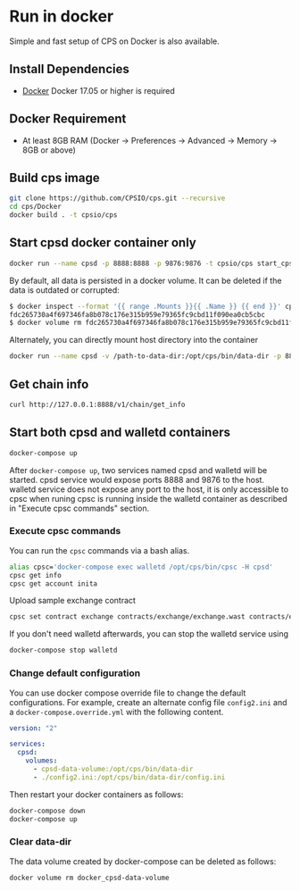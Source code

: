 # Run in docker

Simple and fast setup of CPS on Docker is also available.

## Install Dependencies
 - [Docker](https://docs.docker.com) Docker 17.05 or higher is required

## Docker Requirement
 - At least 8GB RAM (Docker -> Preferences -> Advanced -> Memory -> 8GB or above)
 
## Build cps image

```bash
git clone https://github.com/CPSIO/cps.git --recursive
cd cps/Docker
docker build . -t cpsio/cps
```

## Start cpsd docker container only

```bash
docker run --name cpsd -p 8888:8888 -p 9876:9876 -t cpsio/cps start_cpsd.sh arg1 arg2
```

By default, all data is persisted in a docker volume. It can be deleted if the data is outdated or corrupted:
``` bash
$ docker inspect --format '{{ range .Mounts }}{{ .Name }} {{ end }}' cpsd
fdc265730a4f697346fa8b078c176e315b959e79365fc9cbd11f090ea0cb5cbc
$ docker volume rm fdc265730a4f697346fa8b078c176e315b959e79365fc9cbd11f090ea0cb5cbc
```

Alternately, you can directly mount host directory into the container
```bash
docker run --name cpsd -v /path-to-data-dir:/opt/cps/bin/data-dir -p 8888:8888 -p 9876:9876 -t cpsio/cps start_cpsd.sh arg1 arg2
```

## Get chain info

```bash
curl http://127.0.0.1:8888/v1/chain/get_info
```

## Start both cpsd and walletd containers

```bash
docker-compose up
```

After `docker-compose up`, two services named cpsd and walletd will be started. cpsd service would expose ports 8888 and 9876 to the host. walletd service does not expose any port to the host, it is only accessible to cpsc when runing cpsc is running inside the walletd container as described in "Execute cpsc commands" section.


### Execute cpsc commands

You can run the `cpsc` commands via a bash alias.

```bash
alias cpsc='docker-compose exec walletd /opt/cps/bin/cpsc -H cpsd'
cpsc get info
cpsc get account inita
```

Upload sample exchange contract

```bash
cpsc set contract exchange contracts/exchange/exchange.wast contracts/exchange/exchange.abi
```

If you don't need walletd afterwards, you can stop the walletd service using

```bash
docker-compose stop walletd
```
### Change default configuration

You can use docker compose override file to change the default configurations. For example, create an alternate config file `config2.ini` and a `docker-compose.override.yml` with the following content.

```yaml
version: "2"

services:
  cpsd:
    volumes:
      - cpsd-data-volume:/opt/cps/bin/data-dir
      - ./config2.ini:/opt/cps/bin/data-dir/config.ini
```

Then restart your docker containers as follows:

```bash
docker-compose down
docker-compose up
```

### Clear data-dir
The data volume created by docker-compose can be deleted as follows:

```bash
docker volume rm docker_cpsd-data-volume
```
